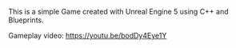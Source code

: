 This is a simple Game created with Unreal Engine 5 using C++ and Blueprints.

Gameplay video: https://youtu.be/bodDy4Eye1Y
